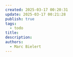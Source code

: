 ```yaml
---
created: 2025-03-17 00:20:31
update: 2025-03-17 00:21:28
publish: true
tags:
  - todo
title: 
description: 
authors:
  - Marc Bielert
---
```

